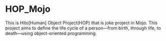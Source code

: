 # HOP_Mojo
This is Hito[Human] Object Project(HOP) that is joke project in Mojo. This project aims to define the life cycle of a person—from birth, through life, to death—using object-oriented programming.
